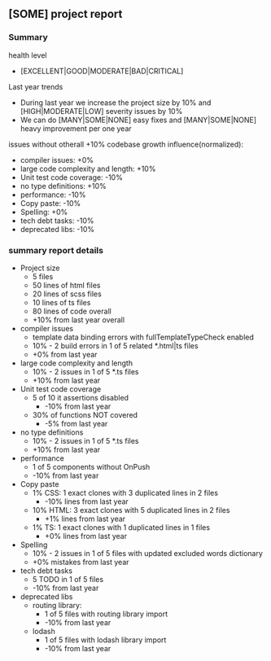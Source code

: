 ## [SOME] project report

### Summary

health level

* [EXCELLENT|GOOD|MODERATE|BAD|CRITICAL]

Last year trends

 * During last year we increase the project size by 10% and [HIGH|MODERATE|LOW] severity issues by 10%
 * We can do [MANY|SOME|NONE] easy fixes and [MANY|SOME|NONE] heavy improvement per one year

issues without otherall +10% codebase growth influence(normalized):

* compiler issues: +0%
* large code complexity and length: +10%
* Unit test code coverage: -10%
* no type definitions: +10%
* performance: -10%
* Copy paste: -10%
* Spelling: +0%
* tech debt tasks: -10%
* deprecated libs: -10%

### summary report details

 * Project size
	* 5 files
	* 50 lines of html files
	* 20 lines of scss files
	* 10 lines of ts files
	* 80 lines of code overall
	* +10% from last year overall
 * compiler issues
 	* template data binding errors with fullTemplateTypeCheck enabled
	* 10% - 2 build errors in 1 of 5 related *.html|ts files
	* +0% from last year
 * large code complexity and length
	* 10% - 2 issues in 1 of 5 *.ts files
	* +10% from last year
 * Unit test code coverage
	* 5 of 10 it assertions disabled
		* -10% from last year
 	* 30% of functions NOT covered
		* -5% from last year
 * no type definitions
	* 10% - 2 issues in 1 of 5 *.ts files
	* +10% from last year
 * performance
	* 1 of 5 components without OnPush
	* -10% from last year
 * Copy paste
	* 1% CSS: 1 exact clones with 3 duplicated lines in 2 files
		* -10% lines from last year
	* 10% HTML: 3 exact clones with 5 duplicated lines in 2 files
		* +1% lines from last year
	* 1% TS: 1 exact clones with 1 duplicated lines in 1 files
		* +0% lines from last year
 * Spelling
	* 10% - 2 issues in 1 of 5 files with updated excluded words dictionary
	* +0% mistakes from last year
 * tech debt tasks
 	* 5 TODO in 1 of 5 files
	* -10% from last year
 * deprecated libs
	* routing library:
		* 1 of 5 files with routing library import
		* -10% from last year
	* lodash
		* 1 of 5 files with lodash library import
		* -10% from last year
